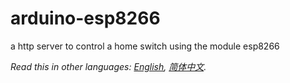 # arduino-esp8266
a http server to control a home switch using the module esp8266

*Read this in other languages: [English](README.md), [简体中文](doc/README_zh.md).*